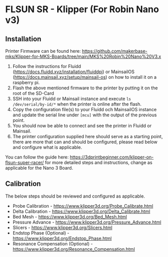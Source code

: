 # FLSUN SR - Klipper (For Robin Nano v3)

## Installation

Printer Firmware can be found here: https://github.com/makerbase-mks/Klipper-for-MKS-Boards/tree/main/MKS%20Robin%20Nano%20V3.x

1) Follow the instructions for Fluidd (https://docs.fluidd.xyz/installation/fluiddpi) or MainsailOS (https://docs.mainsail.xyz/setup/mainsail-os) on how to install it on a raspberry pi.
2) Flash the above mentioned firmware to the printer by putting it on the root of the SD-Card
3) SSH into your Fluidd or Mainsail instance and execute `ls /dev/serial/by-id/*` when the printer is online after the flash.
4) Copy the configuration file(s) to your Fluidd och MainsailOS instance and update the serial line under `[mcu]` with the output of the previous point.
5) You should now be able to connect and see the printer in Fluidd or Mainsail.
6) The printer configuration supplied here should serve as a starting point, there are more that can and should be configured, please read below and configure what is applicable.

You can follow the guide here: https://3dprintbeginner.com/klipper-on-flsun-super-racer/ for more detailed steps and instructions, change as applicable for the Nano 3 Board.
## Calibration

The below steps should be reviewed and configured as applicable.

* Probe Calibration - https://www.klipper3d.org/Probe_Calibrate.html
* Delta Calibration - https://www.klipper3d.org/Delta_Calibrate.html
* Bed Mesh - https://www.klipper3d.org/Bed_Mesh.html
* Pressure Advance - https://www.klipper3d.org/Pressure_Advance.html
* Slicers - https://www.klipper3d.org/Slicers.html
* Endstop Phase (Optional) - https://www.klipper3d.org/Endstop_Phase.html
* Resonance Compensation (Optional) - https://www.klipper3d.org/Resonance_Compensation.html